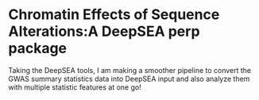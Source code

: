 # Chromatin Effects of Sequence Alterations:A DeepSEA perp package
 Taking the DeepSEA tools, I am making a smoother pipeline to convert the GWAS summary statistics data into DeepSEA input and also analyze them with multiple statistic features at one go!
